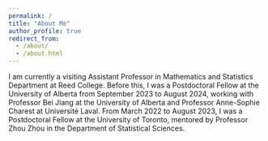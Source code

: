 ```yaml
---
permalink: /
title: "About Me"
author_profile: true
redirect_from: 
  - /about/
  - /about.html
---
```


I am currently a visiting Assistant Professor in Mathematics and Statistics Department at Reed College. Before this, I was a Postdoctoral Fellow at the University of Alberta from September 2023 to August 2024, working with Professor Bei Jiang at the University of Alberta and Professor Anne-Sophie Charest at Université Laval. From March 2022 to August 2023, I was a Postdoctoral Fellow at the University of Toronto, mentored by Professor Zhou Zhou in the Department of Statistical Sciences.
